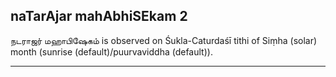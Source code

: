 ## naTarAjar mahAbhiSEkam 2

நடராஜர் மஹாபிஷேகம் is observed on Śukla-Caturdaśī tithi of Siṃha (solar) month (sunrise (default)/puurvaviddha (default)).


---

